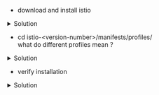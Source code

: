 
* download and install istio

<details>
  <summary>Solution</summary>
    <pre><code>    
        curl -L https://istio.io/downloadIstio | sh -
        cd istio-\<version-number\>
        export PATH=$PWD/bin:$PATH
        istioctl install --set profile=demo -y
    </code></pre>
</details>

* cd istio-\<version-number\>/manifests/profiles/
  <br/>
  what do different profiles mean ?
<details>
  <summary>Solution</summary>
    <pre><code>    
        istioctl install --help
    </code></pre>
    different components, mesh config etc.
</details>

* verify installation
<details>
  <summary>Solution</summary>
    <pre><code>    
        istioctl verify-install
    </code></pre>
</details>